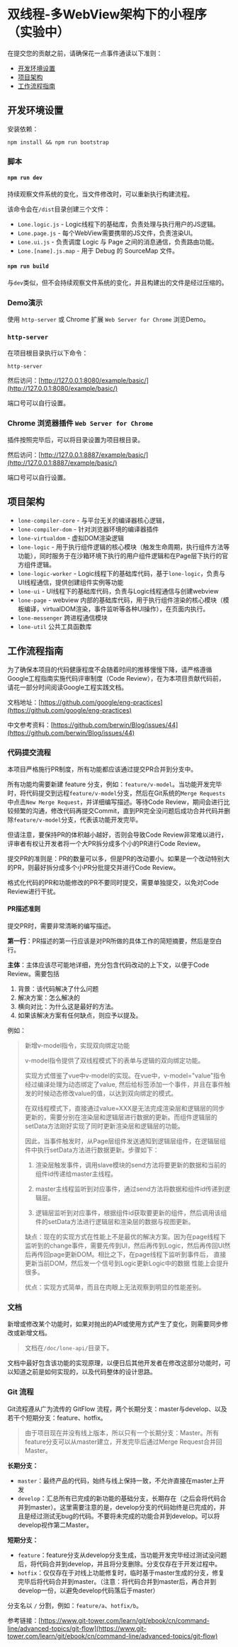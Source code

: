 # 双线程-多WebView架构下的小程序（实验中）

在提交您的贡献之前，请确保花一点事件通读以下准则：

* [开发环境设置](#开发环境设置)
* [项目架构](#项目架构)
* [工作流程指南](工作流程指南)

## 开发环境设置

安装依赖：

```
npm install && npm run bootstrap
```

### 脚本

#### `npm run dev`

持续观察文件系统的变化，当文件修改时，可以重新执行构建流程。

该命令会在`/dist`目录创建三个文件：

* `Lone.logic.js` - Logic线程下的基础库，负责处理与执行用户的JS逻辑。
* `Lone.page.js` - 每个WebView需要携带的JS文件，负责渲染UI。
* `Lone.ui.js` - 负责调度 Logic 与 Page 之间的消息通信，负责路由功能。
* `Lone.[name].js.map` - 用于 Debug 的 SourceMap 文件。

#### `npm run build`

与`dev`类似，但不会持续观察文件系统的变化，并且构建出的文件是经过压缩的。

### Demo演示

使用 `http-server` 或 Chrome 扩展 `Web Server for Chrome` 浏览Demo。

### `http-server`

在项目根目录执行以下命令：

```
http-server
```

然后访问：[http://127.0.0.1:8080/example/basic/](http://127.0.0.1:8080/example/basic/)

端口号可以自行设置。

### Chrome 浏览器插件 `Web Server for Chrome`

插件按照完毕后，可以将目录设置为项目根目录。

然后访问：[http://127.0.0.1:8887/example/basic/](http://127.0.0.1:8887/example/basic/)

端口号可以自行设置。

## 项目架构

* `lone-compiler-core` - 与平台无关的编译器核心逻辑，
* `lone-compiler-dom` - 针对浏览器环境的编译器插件
* `lone-virtualdom` - 虚拟DOM渲染逻辑
* `lone-logic` - 用于执行组件逻辑的核心模块（触发生命周期，执行组件方法等功能），同时服务于在沙箱环境下执行的用户组件逻辑和在Page层下执行的官方组件逻辑。
* `lone-logic-worker` - Logic线程下的基础库代码，基于`lone-logic`，负责与UI线程通信，提供创建组件实例等功能
* `lone-ui` - UI线程下的基础库代码，负责与Logic线程通信与创建webview
* `lone-page` - webview 内部的基础库代码，用于执行组件渲染的核心模块（模板编译，virtualDOM渲染，事件监听等各种UI操作），在页面内执行。
* `lone-messenger` 跨进程通信模块
* `lone-util` 公共工具函数库

## 工作流程指南

为了确保本项目的代码健康程度不会随着时间的推移慢慢下降，请严格遵循Google工程指南实施代码评审制度（Code Review），在为本项目贡献代码前，请花一部分时间阅读Google工程实践文档。

文档地址：[https://github.com/google/eng-practices](https://github.com/google/eng-practices)

中文参考资料：[https://github.com/berwin/Blog/issues/44](https://github.com/berwin/Blog/issues/44)

### 代码提交流程

本项目严格施行PR制度，所有功能都应该通过提交PR合并到分支中。

所有功能均需要新建 feature 分支，例如：`feature/v-model`。当功能开发完毕时，将代码提交到远程`feature/v-model`分支，然后在Git系统的`Merge Requests`中点击`New Merge Request`，并详细编写描述。等待Code Review，期间会进行比较频繁的沟通，修改代码再提交Commit，直到PR完全没问题后成功合并代码并删除`feature/v-model`分支，代表该功能开发完毕。

但请注意，要保持PR的体积越小越好，否则会导致Code Review非常难以进行，评审者有权让开发者将一个大PR拆分成多个小的PR进行Code Review。

提交PR的准则是：PR的数量可以多，但是PR的改动要小。如果是一个改动特别大的PR，则最好拆分成多个小PR分批提交并进行Code Review。

格式化代码的PR和功能修改的PR不要同时提交，需要单独提交，以免对Code Review进行干扰。

#### PR描述准则

提交PR时，需要非常清晰的编写描述。

**第一行**：PR描述的第一行应该是对PR所做的具体工作的简短摘要，然后是空白行。

**主体**：主体应该尽可能地详细，充分包含代码改动的上下文，以便于Code Review。需要包括

1. 背景：该代码解决了什么问题
2. 解决方案：怎么解决的
3. 横向对比：为什么这是最好的方法。
4. 如果该解决方案有任何缺点，则应予以提及。

例如：

> 新增v-model指令，实现双向绑定功能
> 
> v-model指令提供了双线程模式下的表单与逻辑的双向绑定功能。
> 
> 实现方式借鉴了vue中v-model的实现。在vue中，v-model="value"指令经过编译处理为动态绑定了value, 然后给标签添加一个事件，并且在事件触发的时候动态修改value的值，以达到双向绑定的模式。
> 
> 在双线程模式下，直接通过value=XXX是无法完成渲染层和逻辑层的同步更新的，需要分别在渲染层和逻辑层进行数据的更新。而组件逻辑层的setData方法刚好实现了同时更新渲染层和逻辑层的功能。
> 
> 因此，当事件触发时，从Page层组件发送通知到逻辑层组件，在逻辑层组件中执行setData方法进行数据更新。步骤如下： 
>
> 1. 渲染层触发事件，调用slave模块的send方法将要更新的数据和当前的组件id传递给master主线程。
>
> 2. master主线程监听到对应事件，通过send方法将数据和组件id传递到逻辑层。
>
> 3. 逻辑层监听到对应事件，根据组件id获取要更新的组件，然后调用该组件的setData方法进行逻辑层和渲染层的数据与视图更新。
> 
> 缺点：现在的实现方式在性能上不是最优的解决方案。因为在page线程下监听到的change事件，需要先传到UI，然后再传到Logic，然后再传回UI然后再传回page更新DOM。相比之下，在page线程下监听到事件后， 直接更新当前DOM，然后发一个信号到Logic更新Logic中的数据 性能上会提升很多。
> 
> 优点：实现方式简单，而且在肉眼上无法观察到明显的性能差别。

### 文档

新增或修改某个功能时，如果对抛出的API或使用方式产生了变化，则需要同步修改或新增文档。

> 文档在`/doc/lone-api/`目录下。

文档中最好包含该功能的实现原理，以便日后其他开发者在修改这部分功能时，可以知道之前是如何实现的，以及代码整体的设计思路。

### Git 流程

Git流程遵从广为流传的 GitFlow 流程，两个长期分支：master与develop、以及若干个短期分支：feature、hotfix。

> 由于项目现在并没有线上版本，所以只有一个长期分支：Master。所有feature分支可以从master建立，开发完毕后通过Merge Request合并回Master。

**长期分支：**

* `master`：最终产品的代码，始终与线上保持一致，不允许直接在master上开发
* `develop`：汇总所有已完成的新功能的基础分支，长期存在（之后会将代码合并到master）。这里需要注意的是，develop分支的代码始终是已完成的，并且是经过测试无bug的代码。不要将未完成的功能合并到develop。可以将develop视作第二Master。

**短期分支：**

* `feature`：feature分支从develop分支生成，当功能开发完毕经过测试没问题后，将代码合并到develop，并且将分支删除。分支仅存在于开发过程中。
* `hotfix`：仅仅存在于对线上功能修复时，临时基于master生成的分支，修复完毕后将代码合并到master。（注意：将代码合并到master后，再合并到develop一份，以避免develop代码落后于master）

分支名以 `/` 分割，例如：`feature/a`、`hotfix/b`。

参考链接：[https://www.git-tower.com/learn/git/ebook/cn/command-line/advanced-topics/git-flow](https://www.git-tower.com/learn/git/ebook/cn/command-line/advanced-topics/git-flow)

